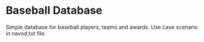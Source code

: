 # Baseball Database

Simple database for baseball players, teams and awards. Use case scenario in navod.txt file.